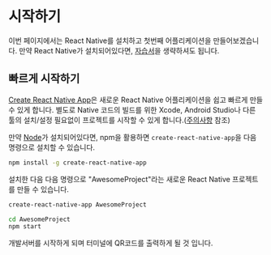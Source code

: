 # 시작하기

이번 페이지에서는 React Native를 설치하고 첫번째 어플리케이션을 만들어보겠습니다. 만약 React Native가 설치되어있다면, [자습서](https://facebook.github.io/react-native/docs/tutorial.html)을 생략하셔도 됩니다.

## 빠르게 시작하기

[Create React Native App](https://github.com/react-community/create-react-native-app)은 새로운 React Native 어플리케이션을 쉽고 빠르게 만들 수 있게 합니다. 별도로 Native 코드의 빌드를 위한 Xcode, Android Studio나 다른 툴의 설치/설정 필요없이 프로젝트를 시작할 수 있게 합니다.([주의사항](#caveats) 참조)

만약 [Node](https://nodejs.org/en/download/)가 설치되어있다면, npm을 활용하면 `create-react-native-app`을 다음 명령으로 설치할 수 있습니다.

```bash
npm install -g create-react-native-app
```

설치한 다음 다음 명령으로 "AwesomeProject"라는 새로운 React Native 프로젝트를 만들 수 있습니다.

```bash
create-react-native-app AwesomeProject

cd AwesomeProject
npm start
```

개발서버를 시작하게 되며 터미널에 QR코드를 출력하게 될 것 입니다.
